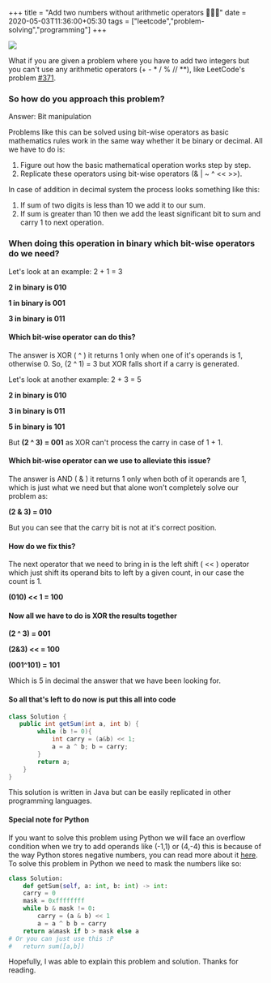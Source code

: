 +++
title = "Add two numbers without arithmetic operators 🙅‍♂️➕"
date = 2020-05-03T11:36:00+05:30
tags = ["leetcode","problem-solving","programming"]
+++



[![](https://lh3.googleusercontent.com/-yq2Qa1F9Fds/Xq6rqqlwSrI/AAAAAAAASh4/JXgbUBMbwt0huDVJYf-pthJg-w5PzkzpgCLcBGAsYHQ/s640/1588505511128999-0.png)](https://lh3.googleusercontent.com/-yq2Qa1F9Fds/Xq6rqqlwSrI/AAAAAAAASh4/JXgbUBMbwt0huDVJYf-pthJg-w5PzkzpgCLcBGAsYHQ/s1600/1588505511128999-0.png)

What if you are given a problem where you have to add two integers but you can't use any arithmetic operators (+ - \* / % // \*\*), like LeetCode's problem [#371](https://leetcode.com/problems/sum-of-two-integers).

### So how do you approach this problem?

Answer: Bit manipulation

Problems like this can be solved using bit-wise operators as basic mathematics rules work in the same way whether it be binary or decimal. All we have to do is:

1. Figure out how the basic mathematical operation works step by step.
2. Replicate these operators using bit-wise operators (& | ~ ^ << >>).

In case of addition in decimal system the process looks something like this:

1. If sum of two digits is less than 10 we add it to our sum.
2. If sum is greater than 10 then we add the least significant bit to sum and carry 1 to next operation.

### When doing this operation in binary which bit-wise operators do we need?

Let's look at an example: 2 + 1 = 3

**2 in binary is 010**

**1 in binary is 001**

**3 in binary is 011**

#### Which bit-wise operator can do this?

The answer is XOR ( ^ ) it returns 1 only when one of it's operands is 1, otherwise 0.
So, (2 ^ 1) = 3 but XOR falls short if a carry is generated.

Let's look at another example: 2 + 3 = 5

**2 in binary is 010**

**3 in binary is 011**

**5 in binary is 101**

But **(2 ^ 3) = 001** as XOR can't process the carry in case of 1 + 1.

#### Which bit-wise operator can we use to alleviate this issue?

The answer is AND ( & ) it returns 1 only when both of it operands are 1, which is just what we need but that alone won't completely solve our problem as:

**(2 & 3) = 010**

But you can see that the carry bit is not at it's correct position.

#### How do we fix this?

The next operator that we need to bring in is the left shift ( << ) operator which just shift its operand bits to left by a given count, in our case the count is 1.

**(010) << 1 = 100**

#### Now all we have to do is XOR the results together

**(2 ^ 3) = 001**

**(2&3) << = 100**

**(001^101) = 101**

Which is 5 in decimal the answer that we have been looking for.

#### So all that's left to do now is put this all into code

```java
class Solution {
   public int getSum(int a, int b) {
        while (b != 0){
            int carry = (a&b) << 1;
            a = a ^ b; b = carry;
        }
        return a;
    }
}
```

This solution is written in Java but can be easily replicated in other programming languages.

#### Special note for Python

If you want to solve this problem using Python we will face an overflow condition when we try to add operands like (-1,1) or (4,-4) this is because of the way Python stores negative numbers, you can read more about it [here](https://wiki.python.org/moin/BitwiseOperators).
To solve this problem in Python we need to mask the numbers like so:

```python
class Solution:
    def getSum(self, a: int, b: int) -> int:
    carry = 0
    mask = 0xffffffff
    while b & mask != 0:
        carry = (a & b) << 1
        a = a ^ b b = carry
    return a&mask if b > mask else a
# Or you can just use this :P
#   return sum([a,b])
```

Hopefully, I was able to explain this problem and solution. Thanks for reading.
